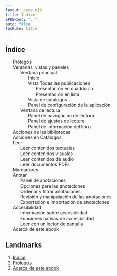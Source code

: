```yaml
---
layout: page.njk
title: Índice
EPUBRoot: ".."
auto: false
tocRule: title
---
```


<section id="toc">
<h1>Índice</h1>
<nav epub:type="toc" role="doc-toc">
<ol>
<li>
<a href="../pages/100_forewords/index.xhtml">Prólogos</a>
</li>
<li>
<a href="../pages/102_windows_views_panels/index.xhtml">Ventanas, vistas y paneles</a>
<ol>
<li>
<a
href="../pages/102_windows_views_panels/index.xhtml#main_window">Ventana principal</a>

<ol>
<li>
<a href="../pages/102_windows_views_panels/index.xhtml#home_view">Inicio</a>
</li>
<li>
<a
href="../pages/102_windows_views_panels/index.xhtml#all_publications_view">Vista Todas las publicaciones</a>
<ol>
<li>
<a href="../pages/102_windows_views_panels/index.xhtml#grid_mode">Presentación en cuadrícula </a>
</li>
<li>
<a
href="../pages/102_windows_views_panels/index.xhtml#table_mode">Presentación en lista </a>
</li>
</ol>
</li>
<li>
<a
href="../pages/102_windows_views_panels/index.xhtml#catalog_view">Vista de catálogos</a>
</li>
<li>
<a
href="../pages/102_windows_views_panels/index.xhtml#setting_view">Panel de configuración de la aplicación</a>
</li>
</ol> 
</li>
<li>
<a
href="../pages/102_windows_views_panels/index.xhtml#reading_window">Ventana de lectura</a>
<ol>
<li>
<a
href="../pages/102_windows_views_panels/index.xhtml#reading_nav_panel">Panel de navegación de lectura</a>
</li>
<li>
<a
href="../pages/102_windows_views_panels/index.xhtml#reading_settings_panel">Panel de ajustes de lectura</a>
</li>
<li>
<a href="../pages/102_windows_views_panels/index.xhtml#book_info_panel">Panel de información del libro</a>
</li>
</ol>
</li>

</ol>
</li>

<li>
<a href="../pages/110_libraries_actions/index.xhtml">Acciones de las bibliotecas</a>
</li>
<li>
<a href="../pages/111_catalogs_actions/index.xhtml">Acciones en Catálogos</a>
</li>

<li>
<a href="../pages/210_reading/index.xhtml">Leer</a>
<ol>
<li>
<a href="../pages/211_reading_textuals/index.xhtml">Leer contenidos textuales</a>
</li>
<li>
<a href="../pages/212_reading_visuals/index.xhtml">Leer contenidos visuales</a>
</li>
<li>
<a href="../pages/213_reading_auditory/index.xhtml">Leer contenidos de audio</a>
</li>
<li>
<a href="../pages/214_reading_pdfs/index.xhtml">Leer documentos PDFs</a>
</li>
</ol>
</li>
<li>
<a href="../pages/230_bookmarks/index.xhtml">Marcadores</a>
</li>
<li>
<a href="../pages/240_annotations/index.xhtml">Anotar</a>
<ol>
<li>
<a href="../pages/240_annotations/index.xhtml#annotations_panel">Panel de anotaciones</a>
</li>
<li>
<a href="../pages/240_annotations/index.xhtml#annotations_options">Opciones para las anotaciones</a>
</li>
<li>
<a href="../pages/240_annotations/index.xhtml#annotations_sort_and_filter">Ordenar y filtrar anotaciones</a>
</li>
<li>
<a href="../pages/240_annotations/index.xhtml#annotations_view_and_manipulation">Revisión y manipulación de las anotaciones</a>
</li>
<li>
<a href="../pages/240_annotations/index.xhtml#annotations_io">Exportación e importación de anotaciones</a>
</li>
</ol>
</li>
<li>
<a href="../pages/300_accessibility/index.xhtml">Accesibilidad</a>
    <ol>
        <li>
        <a href="../pages/300_accessibility/index.xhtml#a11y_info">Información sobre accesibilidad</a>
        </li>
        <li>
        <a href="../pages/300_accessibility/index.xhtml#a11y_native">Funciones nativas de accesibilidad</a>
        </li>
        <li>
        <a href="../pages/300_accessibility/index.xhtml#screenreader">Leer con un lector de pantalla</a>
        </li>
    </ol>
</li>
<li>
<a href="../pages/900_about/index.xhtml">Acerca de este ebook</a>
</li>
</ol>
</nav>
</section>
<section id="landmarks">
<h1>Landmarks</h1>
<nav epub:type="landmarks">
<ol>
<li>
<a href="../toc/index.xhtml" epub:type="toc">Índice</a>
</li>
<li>
<a href="../pages/100_forewords/index.xhtml" epub:type="forewords">Prólogos</a>
</li>
<li>
<a href="../pages/900_about/index.xhtml" epub:type="acknowledgments">Acerca de este ebook</a>
</li>
</ol>
</nav>
</section>